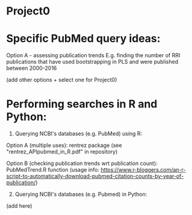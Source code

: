 # Project0

# Specific PubMed query ideas:

Option A - assessing publication trends 
E.g. finding the number of RRI publications that have used bootstrapping in PLS and were published between 2000-2016

(add other options + select one for Project0)

# Performing searches in R and Python:
1) Querying NCBI's databases (e.g. PubMed) using R:

Option A (multiple uses): rentrez package (see "rentrez_APIpubmed_in_R.pdf" in repository)

Option B (checking publication trends wrt publication count): PubMedTrend.R function (usage info: https://www.r-bloggers.com/an-r-script-to-automatically-download-pubmed-citation-counts-by-year-of-publication/)

2) Querying NCBI's databases (e.g. Pubmed) in Python:

(add here)

